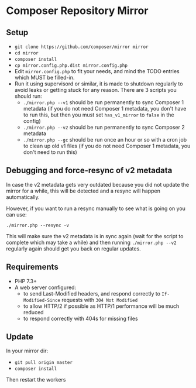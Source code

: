 # Composer Repository Mirror

## Setup

- `git clone https://github.com/composer/mirror mirror`
- `cd mirror`
- `composer install`
- `cp mirror.config.php.dist mirror.config.php`
- Edit `mirror.config.php` to fit your needs, and mind the TODO entries which MUST be filled-in.
- Run it using supervisord or similar, it is made to shutdown regularly to avoid leaks or getting stuck for any reason. There are 3 scripts you should run:
    - `./mirror.php --v1` should be run permanently to sync Composer 1 metadata (if you do not need Composer 1 metadata, you don't have to run this, but then you must set `has_v1_mirror` to `false` in the config)
    - `./mirror.php --v2` should be run permanently to sync Composer 2 metadata
    - `./mirror.php --gc` should be run once an hour or so with a cron job to clean up old v1 files (if you do not need Composer 1 metadata, you don't need to run this)

## Debugging and force-resync of v2 metadata

In case the v2 metadata gets very outdated because you did not update the mirror for a while, this will be detected
and a resync will happen automatically.

However, if you want to run a resync manually to see what is going on you can use:

`./mirror.php --resync -v`

This will make sure the v2 metadata is in sync again (wait for the script to complete which may take a while) and
then running `./mirror.php --v2` regularly again should get you back on regular updates.

## Requirements

- PHP 7.3+
- A web server configured:
  - to send Last-Modified headers, and respond correctly to `If-Modified-Since` requests with `304 Not Modified`
  - to allow HTTP/2 if possible as HTTP/1 performance will be much reduced
  - to respond correctly with 404s for missing files

## Update

In your mirror dir:

- `git pull origin master`
- `composer install`

Then restart the workers
